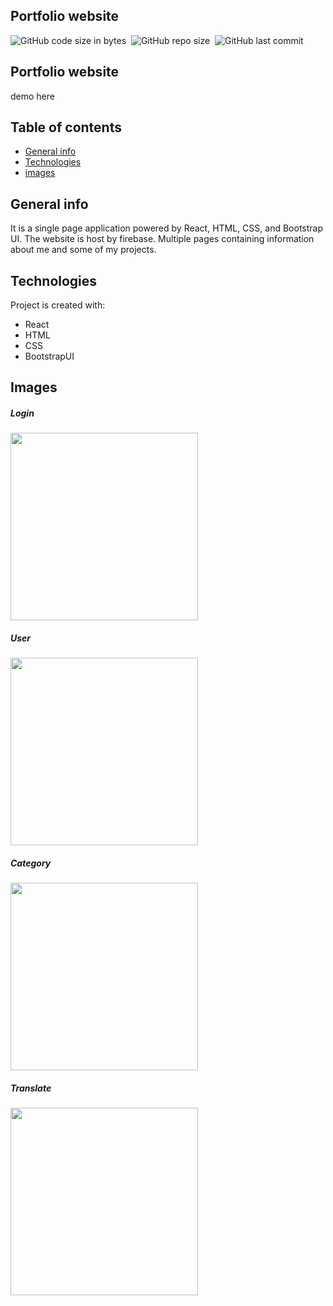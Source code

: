 
## Portfolio website

![GitHub code size in bytes](https://img.shields.io/github/languages/code-size/MarioR9/portfolio2.0)&nbsp;
![GitHub repo size](https://img.shields.io/github/repo-size/MarioR9/portfolio2.0?color=g&label=Repo%20Size)&nbsp; 
![GitHub last commit](https://img.shields.io/github/last-commit/MarioR9/portfolio2.0)

## Portfolio website

demo here

## Table of contents
* [General info](#general-info)
* [Technologies](#technologies)
* [images](#images)

## General info

It is a single page application powered by React, HTML, CSS, and Bootstrap UI. The website is host by firebase. Multiple pages containing information about me and some of my projects.
	
## Technologies

Project is created with:
* React 
* HTML
* CSS
* BootstrapUI


## Images

##### Login 
<img src="ReadmeImages/main.png" width="300"> 

##### User 
<img src="ReadmeImages/categories.png" width="300"> 

##### Category 
<img src="ReadmeImages/categoryCards.png" width="300"> 

##### Translate
<img src="ReadmeImages/selectLanguage.png" width="300"> 

